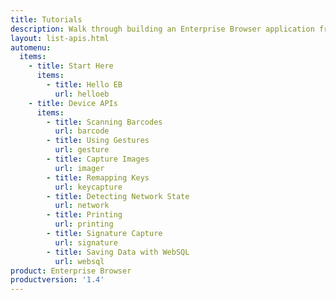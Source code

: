 ```yaml
---
title: Tutorials
description: Walk through building an Enterprise Browser application from the ground up with one of the following tutorials. Each tutorial includes step by step instructions and associated code.
layout: list-apis.html
automenu:
  items:
    - title: Start Here
      items:
        - title: Hello EB
          url: helloeb
    - title: Device APIs
      items:
        - title: Scanning Barcodes
          url: barcode
        - title: Using Gestures
          url: gesture
        - title: Capture Images
          url: imager
        - title: Remapping Keys
          url: keycapture
        - title: Detecting Network State
          url: network
        - title: Printing
          url: printing
        - title: Signature Capture
          url: signature
        - title: Saving Data with WebSQL
          url: websql
product: Enterprise Browser
productversion: '1.4'
---
```














